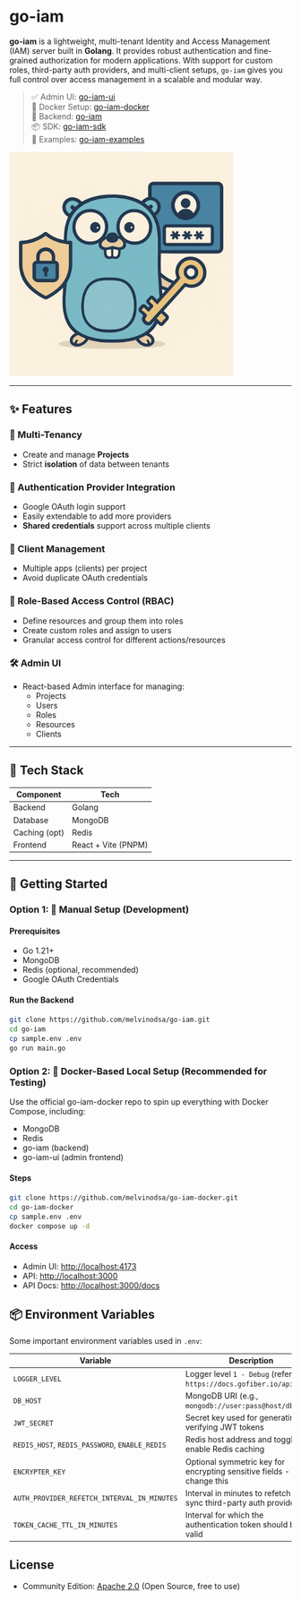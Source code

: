 # go-iam

**go-iam** is a lightweight, multi-tenant Identity and Access Management (IAM) server built in **Golang**. It provides robust authentication and fine-grained authorization for modern applications. With support for custom roles, third-party auth providers, and multi-client setups, `go-iam` gives you full control over access management in a scalable and modular way.

> ✅ Admin UI: [go-iam-ui](https://github.com/melvinodsa/go-iam-ui)  
> 🐳 Docker Setup: [go-iam-docker](https://github.com/melvinodsa/go-iam-docker)  
> 🔐 Backend: [go-iam](https://github.com/melvinodsa/go-iam)  
> 📦 SDK: [go-iam-sdk](https://github.com/melvinodsa/go-iam-sdk)  
> 🚀 Examples: [go-iam-examples](https://github.com/melvinodsa/go-iam-examples)

<img src=".github/go-iam.png" alt="go-iam overview" width="400"/>

---

## ✨ Features

### 🔀 Multi-Tenancy

- Create and manage **Projects**
- Strict **isolation** of data between tenants

### 🔐 Authentication Provider Integration

- Google OAuth login support
- Easily extendable to add more providers
- **Shared credentials** support across multiple clients

### 🧩 Client Management

- Multiple apps (clients) per project
- Avoid duplicate OAuth credentials

### 🧱 Role-Based Access Control (RBAC)

- Define resources and group them into roles
- Create custom roles and assign to users
- Granular access control for different actions/resources

### 🛠️ Admin UI

- React-based Admin interface for managing:
  - Projects
  - Users
  - Roles
  - Resources
  - Clients

---

## 🧰 Tech Stack

| Component     | Tech                |
| ------------- | ------------------- |
| Backend       | Golang              |
| Database      | MongoDB             |
| Caching (opt) | Redis               |
| Frontend      | React + Vite (PNPM) |

---

## 🚀 Getting Started

### Option 1: 🔧 Manual Setup (Development)

#### Prerequisites

- Go 1.21+
- MongoDB
- Redis (optional, recommended)
- Google OAuth Credentials

#### Run the Backend

```bash
git clone https://github.com/melvinodsa/go-iam.git
cd go-iam
cp sample.env .env
go run main.go
```

### Option 2: 🐳 Docker-Based Local Setup (Recommended for Testing)

Use the official go-iam-docker repo to spin up everything with Docker Compose, including:

- MongoDB
- Redis
- go-iam (backend)
- go-iam-ui (admin frontend)

#### Steps

```bash
git clone https://github.com/melvinodsa/go-iam-docker.git
cd go-iam-docker
cp sample.env .env
docker compose up -d
```

#### Access

- Admin UI: [http://localhost:4173](http://localhost:4173)
- API: [http://localhost:3000](http://localhost:3000)
- API Docs: [http://localhost:3000/docs](http://localhost:3000/docs)

## 📦 Environment Variables

Some important environment variables used in `.env`:

| Variable                                       | Description                                                           |
| ---------------------------------------------- | --------------------------------------------------------------------- |
| `LOGGER_LEVEL`                                 | Logger level `1 - Debug` (refer., `https://docs.gofiber.io/api/log/`) |
| `DB_HOST`                                      | MongoDB URI (e.g., `mongodb://user:pass@host/db`)                     |
| `JWT_SECRET`                                   | Secret key used for generating and verifying JWT tokens               |
| `REDIS_HOST`, `REDIS_PASSWORD`, `ENABLE_REDIS` | Redis host address and toggle to enable Redis caching                 |
| `ENCRYPTER_KEY`                                | Optional symmetric key for encrypting sensitive fields - change this  |
| `AUTH_PROVIDER_REFETCH_INTERVAL_IN_MINUTES`    | Interval in minutes to refetch and sync third-party auth providers    |
| `TOKEN_CACHE_TTL_IN_MINUTES`                   | Interval for which the authentication token should be valid           |

## License

- Community Edition: [Apache 2.0](./LICENSE) (Open Source, free to use)
